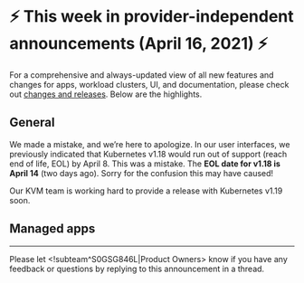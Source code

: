 # :zap: This week in provider-independent announcements (April 16, 2021) :zap:

For a comprehensive and always-updated view of all new features and changes for apps, workload clusters, UI, and documentation, please check out [changes and releases](https://docs.giantswarm.io/changes/). Below are the highlights.

## General

We made a mistake, and we’re here to apologize. In our user interfaces, we previously indicated that Kubernetes v1.18 would run out of support (reach end of life, EOL) by April 8. This was a mistake. The **EOL date for v1.18 is April 14** (two days ago). Sorry for the confusion this may have caused!

Our KVM team is working hard to provide a release with Kubernetes v1.19 soon.

## Managed apps

---
Please let <!subteam^S0GSG846L|Product Owners> know if you have any feedback or questions by replying to this announcement in a thread.
